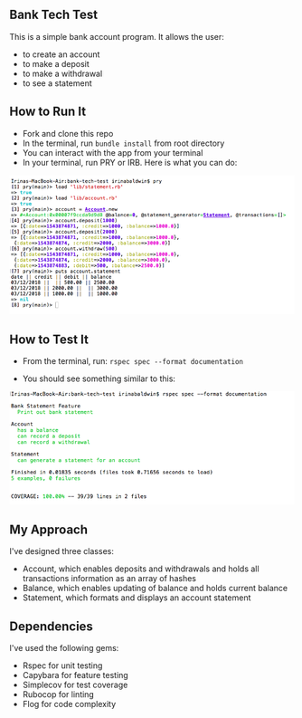## Bank Tech Test

This is a simple bank account program. It allows the user:
- to create an account
- to make a deposit
- to make a withdrawal
- to see a statement

## How to Run It

- Fork and clone this repo
- In the terminal, run ```bundle install``` from root directory
- You can interact with the app from your terminal
- In your terminal, run PRY or IRB. Here is what you can do:

![terminal_window](./public/bank-tech-test.png)

## How to Test It

- From the terminal, run: ```rspec spec --format documentation```

- You should see something similar to this:

![test_results](./public/test-results.png)

## My Approach

I've designed three classes:
- Account, which enables deposits and withdrawals and holds all transactions information as an array of hashes
- Balance, which enables updating of balance and holds current balance
- Statement, which formats and displays an account statement

## Dependencies

I've used the following gems:
- Rspec for unit testing
- Capybara for feature testing
- Simplecov for test coverage
- Rubocop for linting
- Flog for code complexity
